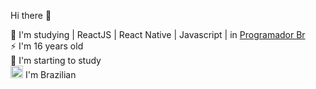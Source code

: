 Hi there 👋

🌱 I'm studying | ReactJS | React Native | Javascript | in <a href="https://programadorbr.com" target="_blank"> Programador Br</a><br/> 
⚡ I'm 16 years old <br/>
🔭 I'm starting to study <br/>
<img src="https://user-images.githubusercontent.com/100587709/156024681-34c918a6-5481-4d30-98f4-e29aae2bd0e6.png" width= "20px"/> I'm 
Brazilian
<!--
**LuisHeli/LuisHeli** is a ✨ _special_ ✨ repository because its `README.md` (this file) appears on your GitHub profile.

Here are some ideas to get you started:

- 🔭 I’m currently working on ...
- 🌱 I’m currently learning ...
- 👯 I’m looking to collaborate on ...
- 🤔 I’m looking for help with ...
- 💬 Ask me about ...
- 📫 How to reach me: ...
- 😄 Pronouns: ...
- ⚡ Fun fact: ...
-->
